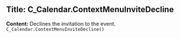 ## Title: C_Calendar.ContextMenuInviteDecline

**Content:**
Declines the invitation to the event.
`C_Calendar.ContextMenuInviteDecline()`